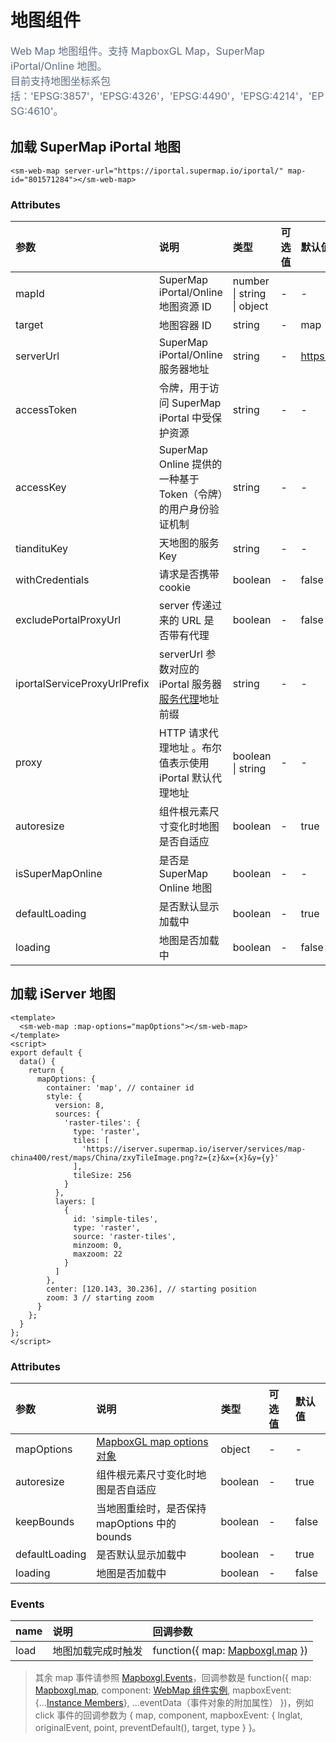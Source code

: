 # 地图组件

<p style="font-size: 16px; color: #5e6d82; line-height: 1.5em;">
Web Map 地图组件。支持 MapboxGL Map，SuperMap iPortal/Online 地图。<br>
目前支持地图坐标系包括：'EPSG:3857'，'EPSG:4326'，'EPSG:4490'，'EPSG:4214'，'EPSG:4610'。
</p>

## 加载 SuperMap iPortal 地图

<sm-iframe src="https://iclient.supermap.io/examples/component/components_webmap_vue.html"></sm-iframe>

```vue
<sm-web-map server-url="https://iportal.supermap.io/iportal/" map-id="801571284"></sm-web-map>
```

### Attributes

| 参数                         | 说明                                                                                                                                                                                     | 类型                       | 可选值 | 默认值                     |
| :--------------------------- | :--------------------------------------------------------------------------------------------------------------------------------------------------------------------------------------- | :------------------------- | :----- | :------------------------- |
| mapId                        | SuperMap iPortal/Online 地图资源 ID                                                                                                                                                      | number \| string \| object | -      | -                          |
| target                       | 地图容器 ID                                                                                                                                                                              | string                     | -      | map                        |
| serverUrl                    | SuperMap iPortal/Online 服务器地址                                                                                                                                                       | string                     | -      | https://www.supermapol.com |
| accessToken                  | 令牌，用于访问 SuperMap iPortal 中受保护资源                                                                                                                                             | string                     | -      | -                          |
| accessKey                    | SuperMap Online 提供的一种基于 Token（令牌）的用户身份验证机制                                                                                                                           | string                     | -      | -                          |
| tiandituKey                  | 天地图的服务 Key                                                                                                                                                                         | string                     | -      | -                          |
| withCredentials              | 请求是否携带 cookie                                                                                                                                                                      | boolean                    | -      | false                      |
| excludePortalProxyUrl        | server 传递过来的 URL 是否带有代理                                                                                                                                                       | boolean                    | -      | false                      |
| iportalServiceProxyUrlPrefix | serverUrl 参数对应的 iPortal 服务器[服务代理](https://iportal.supermap.io/iportal/help/html/zh/iP/iportal_management/Portal_config/serviceProxy_config/Service_Proxy_Config.htm)地址前缀 | string                     | -      | -                          |
| proxy                        | HTTP 请求代理地址 。布尔值表示使用 iPortal 默认代理地址                                                                                                                                  | boolean \| string          | -      | -                          |
| autoresize                   | 组件根元素尺寸变化时地图是否自适应                                                                                                                                                       | boolean                    | -      | true                       |
| isSuperMapOnline             | 是否是 SuperMap Online 地图                                                                                                                                                              | boolean                    | -      | -                          |
| defaultLoading               | 是否默认显示加载中                                                                                                                                                                       | boolean                    | -      | true                       |
| loading                      | 地图是否加载中                                                                                                                                                                           | boolean                    | -      | false                      |

## 加载 iServer 地图

<sm-iframe src="https://iclient.supermap.io/examples/component/components_map_vue.html"></sm-iframe>

```vue
<template>
  <sm-web-map :map-options="mapOptions"></sm-web-map>
</template>
<script>
export default {
  data() {
    return {
      mapOptions: {
        container: 'map', // container id
        style: {
          version: 8,
          sources: {
            'raster-tiles': {
              type: 'raster',
              tiles: [
                'https://iserver.supermap.io/iserver/services/map-china400/rest/maps/China/zxyTileImage.png?z={z}&x={x}&y={y}'
              ],
              tileSize: 256
            }
          },
          layers: [
            {
              id: 'simple-tiles',
              type: 'raster',
              source: 'raster-tiles',
              minzoom: 0,
              maxzoom: 22
            }
          ]
        },
        center: [120.143, 30.236], // starting position
        zoom: 3 // starting zoom
      }
    };
  }
};
</script>
```

### Attributes

| 参数           | 说明                                                                       | 类型    | 可选值 | 默认值 |
| :------------- | :------------------------------------------------------------------------- | :------ | :----- | :----- |
| mapOptions     | [MapboxGL map options 对象](https://docs.mapbox.com/mapbox-gl-js/api/#map) | object  | -      | -      |
| autoresize     | 组件根元素尺寸变化时地图是否自适应                                         | boolean | -      | true   |
| keepBounds     | 当地图重绘时，是否保持 mapOptions 中的 bounds                              | boolean | -      | false  |
| defaultLoading | 是否默认显示加载中                                                         | boolean | -      | true   |
| loading        | 地图是否加载中                                                             | boolean | -      | false  |

<!-- ## 子组件

```vue
<sm-web-map
  server-url="https://iportal.supermap.io/iportal/"
  map-id="801571284"
  :layerList-control="{ show: true, position: 'top-left' }"
></sm-web-map>
```

### Attributes

| 参数             | 说明         | 类型   | 可选值 | 默认值 |
| :--------------- | :----------- | :----- | :----- | :----- |
| panControl       | 位移组件     | Object | -      | -      |
| scaleControl     | 比例尺组件   | Object | -      | -      |
| zoomControl      | 缩放组件     | Object | -      | -      |
| miniMapControl   | 鹰眼组件     | Object | -      | -      |
| layerListControl | 图层列表组件 | Object | -      | -      |
| measureControl   | 量算组件     | Object | -      | -      |
| legendControl    | 图例组件     | Object | -      | -      |

#### 子组件共用参数

::: tip
其它子组件参数请参照地图控件分类
:::

| 参数       | 说明     | 类型    | 可选值 | 默认值 |
| :--------- | :------- | :------ | :----- | :----- |
| show       | 是否显示 | boolean | -      | false  |
| position   | 显示位置 | boolean | -      | -      |
| background | 背景颜色 | string  | -      | -      |
| textColor  | 字体颜色 | string  | -      | -      | -->

### Events

| name | 说明               | 回调参数                                                                         |
| :--- | :----------------- | :------------------------------------------------------------------------------- |
| load | 地图加载完成时触发 | function({ map: [Mapboxgl.map](https://docs.mapbox.com/mapbox-gl-js/api/#map) }) |

> 其余 map 事件请参照 [Mapboxgl.Events](https://docs.mapbox.com/mapbox-gl-js/api/map/#map-events)，回调参数是 function({ map: [Mapboxgl.map](https://docs.mapbox.com/mapbox-gl-js/api/#map), component: [WebMap 组件实例](#地图组件), mapboxEvent: {...[Instance Members](https://docs.mapbox.com/mapbox-gl-js/api/events/#mapmouseevent)}, ...eventData（事件对象的附加属性） })，例如 click 事件的回调参数为 { map, component, mapboxEvent: { lnglat, originalEvent, point, preventDefault(), target, type } }。
